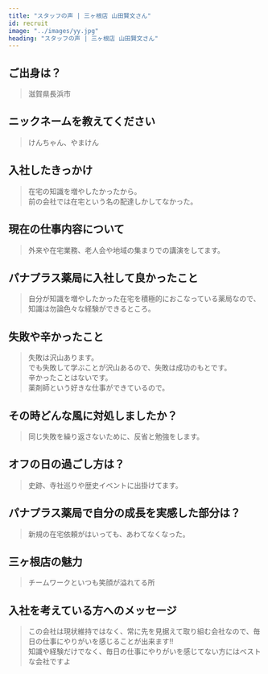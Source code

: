 ```yaml
---
title: "スタッフの声 | 三ヶ根店 山田賢文さん"
id: recruit
image: "../images/yy.jpg"
heading: "スタッフの声 | 三ヶ根店 山田賢文さん"
---
```


## ご出身は？
> 滋賀県長浜市

## ニックネームを教えてください
> けんちゃん、やまけん

## 入社したきっかけ
> 在宅の知識を増やしたかったから。  
> 前の会社では在宅という名の配達しかしてなかった。

## 現在の仕事内容について
> 外来や在宅業務、老人会や地域の集まりでの講演をしてます。

## パナプラス薬局に入社して良かったこと
> 自分が知識を増やしたかった在宅を積極的におこなっている薬局なので、知識は勿論色々な経験ができるところ。

## 失敗や辛かったこと
> 失敗は沢山あります。  
> でも失敗して学ぶことが沢山あるので、失敗は成功のもとです。  
> 辛かったことはないです。  
> 薬剤師という好きな仕事ができているので。  

## その時どんな風に対処しましたか？
> 同じ失敗を繰り返さないために、反省と勉強をします。

## オフの日の過ごし方は？
> 史跡、寺社巡りや歴史イベントに出掛けてます。

## パナプラス薬局で自分の成長を実感した部分は？
> 新規の在宅依頼がはいっても、あわてなくなった。

## 三ヶ根店の魅力
> チームワークといつも笑顔が溢れてる所

## 入社を考えている方へのメッセージ
> この会社は現状維持ではなく、常に先を見据えて取り組む会社なので、毎日の仕事にやりがいを感じることが出来ます‼  
> 知識や経験だけでなく、毎日の仕事にやりがいを感じてない方にはベストな会社ですよ
